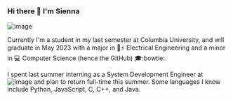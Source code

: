 ### Hi there 👋 I'm Sienna

![image](https://github-profile-summary-cards.vercel.app/api/cards/profile-details?username=scb-school&theme=vue)

Currently I'm a student in my last semester at Columbia University, and will graduate in May 2023 with a major in :electric_plug::zap: Electrical Engineering and a minor in :computer: Computer Science (hence the GitHub) :mortar_board::bowtie:.

I spent last summer interning as a System Development Engineer at ![image](https://img.shields.io/badge/Amazon%20DynamoDB-4053D6?style=for-the-badge&logo=Amazon%20DynamoDB&logoColor=white) and plan to return full-time this summer. Some languages I know include Python, JavaScript, C, C++, and Java.

<!--
**scb-school/scb-school** is a ✨ _special_ ✨ repository because its `README.md` (this file) appears on your GitHub profile.

Here are some ideas to get you started:

- 🔭 I’m currently working on ...
- 🌱 I’m currently learning ...
- 👯 I’m looking to collaborate on ...
- 🤔 I’m looking for help with ...
- 💬 Ask me about ...
- 📫 How to reach me: ...
- 😄 Pronouns: ...
- ⚡ Fun fact: ...
-->
